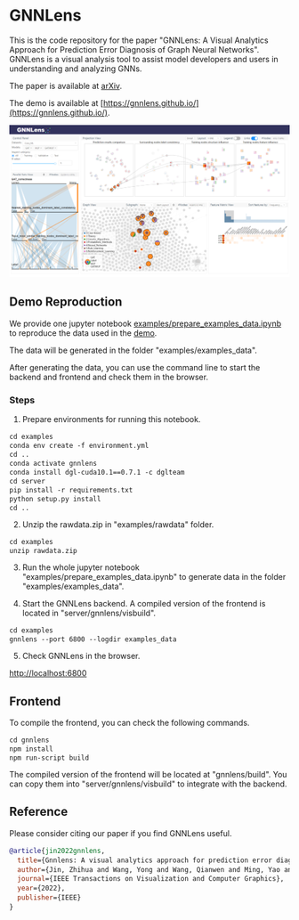 # GNNLens

This is the code repository for the paper "GNNLens: A Visual Analytics Approach for Prediction Error Diagnosis of Graph Neural Networks". GNNLens is a visual analysis tool to assist model developers and users in understanding and analyzing GNNs.

The paper is available at [arXiv](https://arxiv.org/abs/2011.11048).

The demo is available at [https://gnnlens.github.io/](https://gnnlens.github.io/).

![system_interface](figs/system_interface.png)

## Demo Reproduction

We provide one jupyter notebook [examples/prepare_examples_data.ipynb](examples/prepare_examples_data.ipynb) to reproduce the data used in the [demo](https://gnnlens.github.io/).

The data will be generated in the folder "examples/examples_data".

After generating the data, you can use the command line to start the backend and frontend and check them in the browser.

### Steps

1. Prepare environments for running this notebook.

```
cd examples
conda env create -f environment.yml
cd ..
conda activate gnnlens
conda install dgl-cuda10.1==0.7.1 -c dglteam
cd server
pip install -r requirements.txt
python setup.py install
cd ..
```

2. Unzip the rawdata.zip in "examples/rawdata" folder.

```
cd examples
unzip rawdata.zip
```

3. Run the whole jupyter notebook "examples/prepare_examples_data.ipynb" to generate data in the folder "examples/examples_data".

4. Start the GNNLens backend. A compiled version of the frontend is located in "server/gnnlens/visbuild".

```
cd examples
gnnlens --port 6800 --logdir examples_data
```

5. Check GNNLens in the browser.

[http://localhost:6800](http://localhost:6800)


## Frontend

To compile the frontend, you can check the following commands.

```
cd gnnlens
npm install
npm run-script build
```

The compiled version of the frontend will be located at "gnnlens/build". You can copy them into "server/gnnlens/visbuild" to integrate with the backend.

## Reference

Please consider citing our paper if you find GNNLens useful.

``` bibtex
@article{jin2022gnnlens,
  title={Gnnlens: A visual analytics approach for prediction error diagnosis of graph neural networks},
  author={Jin, Zhihua and Wang, Yong and Wang, Qianwen and Ming, Yao and Ma, Tengfei and Qu, Huamin},
  journal={IEEE Transactions on Visualization and Computer Graphics},
  year={2022},
  publisher={IEEE}
}
```
